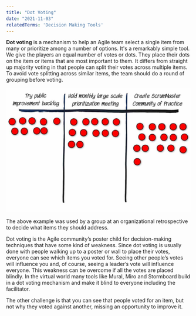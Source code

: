 ```yaml
---
title: "Dot Voting"
date: "2021-11-03"
relatedTerms: 'Decision Making Tools'
---
```


**Dot voting** is a mechanism to help an Agile team select a single item from many or prioritize among a number of options. It's a remarkably simple tool. We give the players an equal number of votes or dots. They place their dots on the item or items that are most important to them. It differs from straight up majority voting in that people can split their votes across multiple items. To avoid vote splitting across similar items, the team should do a round of grouping before voting.

![dot voting example](images/dot-voting-1024x683.jpg)

The above example was used by a group at an organizational retrospective to decide what items they should address.

Dot voting is the Agile community’s poster child for decision-making techniques that have some kind of weakness. Since dot voting is usually done with people walking up to a poster or wall to place their votes, everyone can see which items you voted for. Seeing other people’s votes will influence you and, of course, seeing a leader’s vote will influence everyone. This weakness can be overcome if all the votes are placed blindly. In the virtual world many tools like Mural, Miro and Stormboard build in a dot voting mechanism and make it blind to everyone including the facilitator.

The other challenge is that you can see that people voted for an item, but not why they voted against another, missing an opportunity to improve it.

